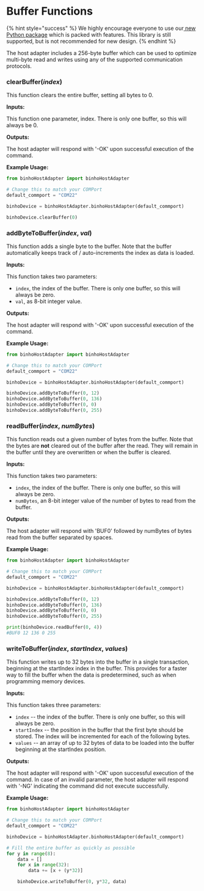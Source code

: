 # Buffer Functions

{% hint style="success" %}
We highly encourage everyone to use our[ new Python package](https://support.binho.io/python-libraries/binho-python-package) which is packed with features. This library is still supported, but is not recommended for new design.
{% endhint %}

The host adapter includes a 256-byte buffer which can be used to optimize multi-byte read and writes using any of the supported communication protocols.

### clearBuffer\(_index_\)

This function clears the entire buffer, setting all bytes to 0.

**Inputs:**

This function one parameter, index. There is only one buffer, so this will always be 0.

**Outputs:**

The host adapter will respond with '-OK' upon successful execution of the command.

**Example Usage:**

```python
from binhoHostAdapter import binhoHostAdapter

# Change this to match your COMPort
default_commport = "COM22"

binhoDevice = binhoHostAdapter.binhoHostAdapter(default_commport)

binhoDevice.clearBuffer(0)
```

### addByteToBuffer\(_index_, _val_\)

This function adds a single byte to the buffer. Note that the buffer automatically keeps track of / auto-increments the index as data is loaded.

**Inputs:**

This function takes two parameters:

* `index`, the index of the buffer. There is only one buffer, so this will always be zero.
*  `val`, as 8-bit integer value.

**Outputs:**

The host adapter will respond with '-OK' upon successful execution of the command.

**Example Usage:**

```python
from binhoHostAdapter import binhoHostAdapter

# Change this to match your COMPort
default_commport = "COM22"

binhoDevice = binhoHostAdapter.binhoHostAdapter(default_commport)

binhoDevice.addByteToBuffer(0, 12)
binhoDevice.addByteToBuffer(0, 136)
binhoDevice.addByteToBuffer(0, 0)
binhoDevice.addByteToBuffer(0, 255)
```

### readBuffer\(_index_, _numBytes_\)

This function reads out a given number of bytes from the buffer. Note that the bytes are **not** cleared out of the buffer after the read. They will remain in the buffer until they are overwritten or when the buffer is cleared.

**Inputs:**

This function takes two parameters:

* `index`, the index of the buffer. There is only one buffer, so this will always be zero.
* `numBytes`,  an 8-bit integer value of the number of bytes to read from the buffer.

**Outputs:**

The host adapter will respond with 'BUF0' followed by numBytes of bytes read from the buffer separated by spaces.

**Example Usage:**

```python
from binhoHostAdapter import binhoHostAdapter

# Change this to match your COMPort
default_commport = "COM22"

binhoDevice = binhoHostAdapter.binhoHostAdapter(default_commport)

binhoDevice.addByteToBuffer(0, 12)
binhoDevice.addByteToBuffer(0, 136)
binhoDevice.addByteToBuffer(0, 0)
binhoDevice.addByteToBuffer(0, 255)

print(binhoDevice.readBuffer(0, 4))
#BUF0 12 136 0 255
```

### writeToBuffer\(_index_, _startIndex_, _values_\)

This function writes up to 32 bytes into the buffer in a single transaction, beginning at the startIndex index in the buffer. This provides for a faster way to fill the buffer when the data is predetermined, such as when programming memory devices.

**Inputs:**

This function takes three parameters:

* `index` -- the index of the buffer. There is only one buffer, so this will always be zero.
* `startIndex` -- the position in the buffer that the first byte should be stored. The index will be incremented for each of the following bytes.
* `values` -- an array of up to 32 bytes of data to be loaded into the buffer beginning at the startIndex position.

**Outputs:**

The host adapter will respond with '-OK' upon successful execution of the command. In case of an invalid parameter, the host adapter will respond with '-NG' indicating the command did not execute successfully.

**Example Usage:**

```python
from binhoHostAdapter import binhoHostAdapter

# Change this to match your COMPort
default_commport = "COM22"

binhoDevice = binhoHostAdapter.binhoHostAdapter(default_commport)

# Fill the entire buffer as quickly as possible
for y in range(8):
    data = []
    for x in range(32):
    	data += [x + (y*32)]

	binhoDevice.writeToBuffer(0, y*32, data)
```



